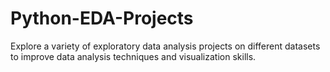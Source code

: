 # Python-EDA-Projects
Explore a variety of exploratory data analysis projects on different datasets to improve data analysis techniques and visualization skills.

